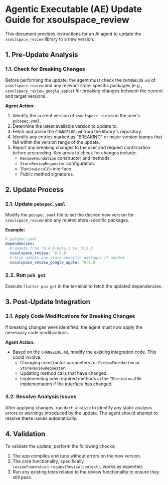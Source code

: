 <!--
version: 1.0.0
repository: https://github.com/xsoulspace/dart_flutter_packages/tree/main/pkgs/xsoulspace_review
license: MIT
author: Arenukvern and contributors
-->

# Agentic Executable (AE) Update Guide for xsoulspace_review

This document provides instructions for an AI agent to update the `xsoulspace_review` library to a new version.

## 1. Pre-Update Analysis

### 1.1. Check for Breaking Changes

Before performing the update, the agent must check the `CHANGELOG.md` of `xsoulspace_review` and any relevant store-specific packages (e.g., `xsoulspace_review_google_apple`) for breaking changes between the current and target versions.

**Agent Action:**

1.  Identify the current version of `xsoulspace_review` in the user's `pubspec.yaml`.
2.  Determine the latest available version to update to.
3.  Fetch and parse the `CHANGELOG.md` from the library's repository.
4.  Identify any entries marked as "BREAKING" or major version bumps that fall within the version range of the update.
5.  Report any breaking changes to the user and request confirmation before proceeding. Key areas to check for changes include:
    - `ReviewFoundation` constructor and methods.
    - `StoreReviewRequester` configuration.
    - `IReviewLocalDb` interface.
    - Public method signatures.

## 2. Update Process

### 2.1. Update `pubspec.yaml`

Modify the `pubspec.yaml` file to set the desired new version for `xsoulspace_review` and any related store-specific packages.

**Example:**

```yaml
# pubspec.yaml
dependencies:
  # Update from ^0.4.0-beta.1 to ^0.5.0
  xsoulspace_review: ^0.5.0
  # Also update any store-specific packages if needed
  xsoulspace_review_google_apple: ^0.2.0
```

### 2.2. Run `pub get`

Execute `flutter pub get` in the terminal to fetch the updated dependencies.

## 3. Post-Update Integration

### 3.1. Apply Code Modifications for Breaking Changes

If breaking changes were identified, the agent must now apply the necessary code modifications.

**Agent Action:**

- Based on the `CHANGELOG.md`, modify the existing integration code. This could involve:
  - Changing constructor parameters for `ReviewFoundation` or `StoreReviewRequester`.
  - Updating method calls that have changed.
  - Implementing new required methods in the `IReviewLocalDb` implementation if the interface has changed.

### 3.2. Resolve Analysis Issues

After applying changes, run `dart analyze` to identify any static analysis errors or warnings introduced by the update. The agent should attempt to resolve these issues automatically.

## 4. Validation

To validate the update, perform the following checks:

1.  The app compiles and runs without errors on the new version.
2.  The core functionality, specifically `reviewFoundation.requestReview(context)`, works as expected.
3.  Run any existing tests related to the review functionality to ensure they still pass.
